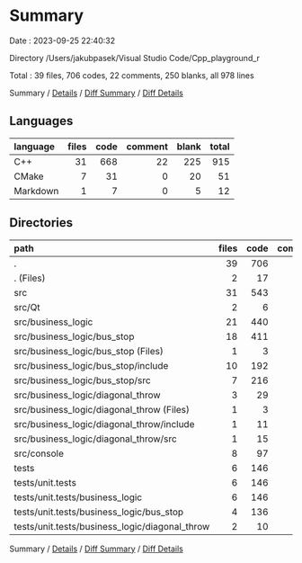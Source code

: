 # Summary

Date : 2023-09-25 22:40:32

Directory /Users/jakubpasek/Visual Studio Code/Cpp_playground_r

Total : 39 files,  706 codes, 22 comments, 250 blanks, all 978 lines

Summary / [Details](details.md) / [Diff Summary](diff.md) / [Diff Details](diff-details.md)

## Languages
| language | files | code | comment | blank | total |
| :--- | ---: | ---: | ---: | ---: | ---: |
| C++ | 31 | 668 | 22 | 225 | 915 |
| CMake | 7 | 31 | 0 | 20 | 51 |
| Markdown | 1 | 7 | 0 | 5 | 12 |

## Directories
| path | files | code | comment | blank | total |
| :--- | ---: | ---: | ---: | ---: | ---: |
| . | 39 | 706 | 22 | 250 | 978 |
| . (Files) | 2 | 17 | 0 | 10 | 27 |
| src | 31 | 543 | 1 | 168 | 712 |
| src/Qt | 2 | 6 | 0 | 3 | 9 |
| src/business_logic | 21 | 440 | 0 | 129 | 569 |
| src/business_logic/bus_stop | 18 | 411 | 0 | 120 | 531 |
| src/business_logic/bus_stop (Files) | 1 | 3 | 0 | 2 | 5 |
| src/business_logic/bus_stop/include | 10 | 192 | 0 | 69 | 261 |
| src/business_logic/bus_stop/src | 7 | 216 | 0 | 49 | 265 |
| src/business_logic/diagonal_throw | 3 | 29 | 0 | 9 | 38 |
| src/business_logic/diagonal_throw (Files) | 1 | 3 | 0 | 1 | 4 |
| src/business_logic/diagonal_throw/include | 1 | 11 | 0 | 4 | 15 |
| src/business_logic/diagonal_throw/src | 1 | 15 | 0 | 4 | 19 |
| src/console | 8 | 97 | 1 | 36 | 134 |
| tests | 6 | 146 | 21 | 72 | 239 |
| tests/unit.tests | 6 | 146 | 21 | 72 | 239 |
| tests/unit.tests/business_logic | 6 | 146 | 21 | 72 | 239 |
| tests/unit.tests/business_logic/bus_stop | 4 | 136 | 21 | 64 | 221 |
| tests/unit.tests/business_logic/diagonal_throw | 2 | 10 | 0 | 8 | 18 |

Summary / [Details](details.md) / [Diff Summary](diff.md) / [Diff Details](diff-details.md)